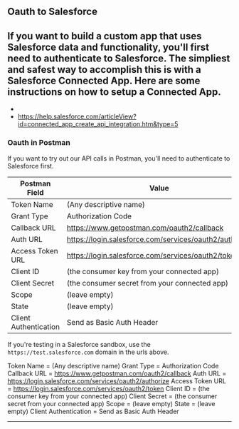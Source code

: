 ## Oauth to Salesforce
If you want to build a custom app that uses Salesforce data and functionality, you'll first need to authenticate to Salesforce. The simpliest and safest way to accomplish this is with a Salesforce Connected App. Here are some instructions on how to setup a Connected App.
-
-
- https://help.salesforce.com/articleView?id=connected_app_create_api_integration.htm&type=5




### Oauth in Postman
If you want to try out our API calls in Postman, you'll need to authenticate to Salesforce first.


Postman Field | Value
----- | -----
Token Name | (Any descriptive name)
Grant Type | Authorization Code
Callback URL | https://www.getpostman.com/oauth2/callback
Auth URL | https://login.salesforce.com/services/oauth2/authorize
Access Token URL | https://login.salesforce.com/services/oauth2/token
Client ID | (the consumer key from your connected app)
Client Secret | (the consumer secret from your connected app)
Scope | (leave empty)
State | (leave empty)
Client Authentication | Send as Basic Auth Header

If you're testing in a Salesforce sandbox, use the `https://test.salesforce.com` domain in the urls above.


Token Name = (Any descriptive name)
Grant Type = Authorization Code
Callback URL = https://www.getpostman.com/oauth2/callback
Auth URL = https://login.salesforce.com/services/oauth2/authorize
Access Token URL = https://login.salesforce.com/services/oauth2/token
Client ID = (the consumer key from your connected app)
Client Secret = (the consumer secret from your connected app)
Scope = (leave empty)
State = (leave empty)
Client Authentication = Send as Basic Auth Header



***

